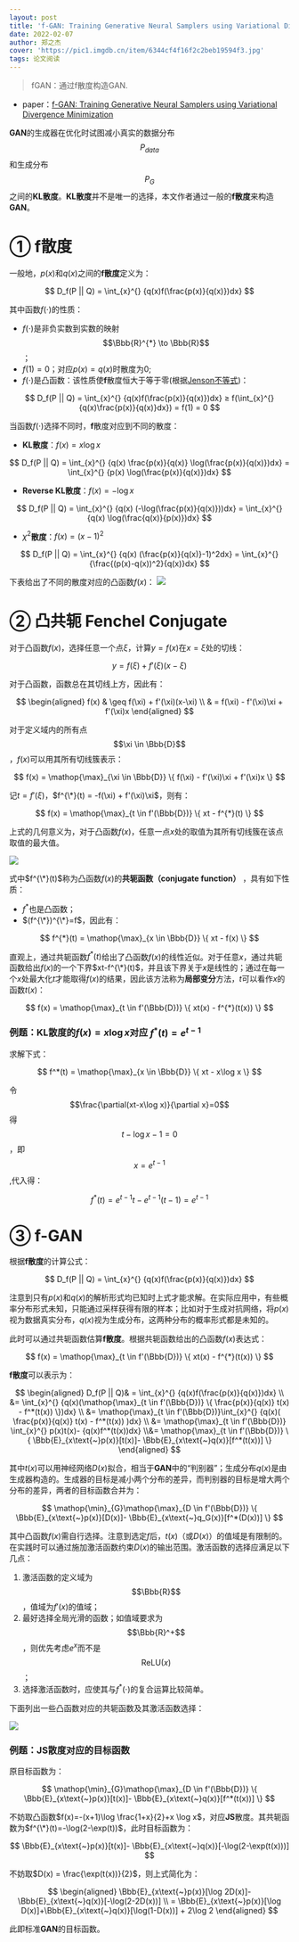 ```yaml
---
layout: post
title: 'f-GAN: Training Generative Neural Samplers using Variational Divergence Minimization'
date: 2022-02-07
author: 郑之杰
cover: 'https://pic1.imgdb.cn/item/6344cf4f16f2c2beb19594f3.jpg'
tags: 论文阅读
---
```


> fGAN：通过f散度构造GAN.

- paper：[f-GAN: Training Generative Neural Samplers using Variational Divergence Minimization](https://arxiv.org/abs/1606.00709)

**GAN**的生成器在优化时试图减小真实的数据分布$$P_{data}$$和生成分布$$P_G$$之间的**KL散度**。**KL散度**并不是唯一的选择，本文作者通过一般的**f散度**来构造**GAN**。

# ① f散度

一般地，$p(x)$和$q(x)$之间的**f散度**定义为：

$$ D_f(P || Q) = \int_{x}^{} {q(x)f(\frac{p(x)}{q(x)})dx} $$

其中函数$f(\cdot)$的性质：
- $f(\cdot)$是非负实数到实数的映射$$\Bbb{R}^{*} \to \Bbb{R}$$；
- $f(1)=0$；对应$p(x)=q(x)$时散度为$0$;
- $f(\cdot)$是凸函数：该性质使**f**散度恒大于等于零(根据[Jenson不等式](https://0809zheng.github.io/2022/07/20/jenson.html))：

$$ D_f(P || Q) = \int_{x}^{} {q(x)f(\frac{p(x)}{q(x)})dx} ≥ f(\int_{x}^{} {q(x)\frac{p(x)}{q(x)}dx}) = f(1) = 0 $$

当函数$f(\cdot)$选择不同时，**f**散度对应到不同的散度：
- **KL散度**：$f(x) = x \log x$

$$ D_f(P || Q) = \int_{x}^{} {q(x) \frac{p(x)}{q(x)} \log(\frac{p(x)}{q(x)})dx} = \int_{x}^{} {p(x) \log(\frac{p(x)}{q(x)})dx} $$

- **Reverse KL散度**：$f(x) = -\log x$

$$ D_f(P || Q) = \int_{x}^{} {q(x) (-\log(\frac{p(x)}{q(x)}))dx} = \int_{x}^{} {q(x) \log(\frac{q(x)}{p(x)})dx} $$

- $\chi^2$**散度**：$f(x) = (x-1)^2$

$$ D_f(P || Q) = \int_{x}^{} {q(x) (\frac{p(x)}{q(x)}-1)^2dx} = \int_{x}^{} {\frac{(p(x)-q(x))^2}{q(x)}dx} $$


下表给出了不同的散度对应的凸函数$f(x)$：
![](https://pic1.imgdb.cn/item/6344d10216f2c2beb19864b8.jpg)

# ② 凸共轭 Fenchel Conjugate

对于凸函数$f(x)$，选择任意一个点$\xi$，计算$y=f(x)$在$x=\xi$处的切线：

$$ y = f(\xi) + f'(\xi)(x-\xi) $$

对于凸函数，函数总在其切线上方，因此有：

$$ \begin{aligned} f(x) & \geq f(\xi) + f'(\xi)(x-\xi) \\ & = f(\xi) - f'(\xi)\xi  + f'(\xi)x \end{aligned} $$

对于定义域内的所有点$$\xi \in \Bbb{D}$$，$f(x)$可以用其所有切线簇表示：

$$ f(x) = \mathop{\max}_{\xi \in \Bbb{D}} \{ f(\xi) - f'(\xi)\xi  + f'(\xi)x \} $$

记$t=f'(\xi)$，$f^{\*}(t) = -f(\xi) + f'(\xi)\xi$，则有：

$$ f(x) = \mathop{\max}_{t \in f'(\Bbb{D})} \{ xt - f^{*}(t) \} $$

上式的几何意义为，对于凸函数$f(x)$，任意一点$x$处的取值为其所有切线簇在该点取值的最大值。

![](https://pic.downk.cc/item/5ebcfd25c2a9a83be542cee6.jpg)

式中$f^{\*}(t)$称为凸函数$f(x)$的**共轭函数（conjugate function）** ，具有如下性质：
- $f^*$也是凸函数；
- $(f^{\*})^{\*}=f$，因此有：

$$ f^{*}(t) = \mathop{\max}_{x \in \Bbb{D}} \{ xt - f(x) \} $$

直观上，通过共轭函数$f^*(t)$给出了凸函数$f(x)$的线性近似。对于任意$x$，通过共轭函数给出$f(x)$的一个下界$xt-f^{\*}(t)$，并且该下界关于$x$是线性的；通过在每一个$x$处最大化$t$才能取得$f(x)$的结果，因此该方法称为**局部变分**方法，$t$可以看作$x$的函数$t(x)$：

$$ f(x) = \mathop{\max}_{t \in f'(\Bbb{D})} \{ xt(x) - f^{*}(t(x)) \} $$

### 例题：**KL散度**的$f(x) = x\log x$对应 $f^*(t) = e^{t-1}$

求解下式：

$$ f^*(t) = \mathop{\max}_{x \in \Bbb{D}} \{ xt - x\log x \} $$

令$$\frac{\partial(xt-x\log x)}{\partial x}=0$$得$$t-\log x-1=0$$，即$$x=e^{t-1}$$,代入得：

$$ f^*(t) = e^{t-1}t - e^{t-1}(t-1) = e^{t-1} $$



# ③ f-GAN

根据**f散度**的计算公式：

$$ D_f(P || Q) = \int_{x}^{} {q(x)f(\frac{p(x)}{q(x)})dx} $$

注意到只有$p(x)$和$q(x)$的解析形式均已知时上式才能求解。在实际应用中，有些概率分布形式未知，只能通过采样获得有限的样本；比如对于生成对抗网络，将$p(x)$视为数据真实分布，$q(x)$视为生成分布，这两种分布的概率形式都是未知的。

此时可以通过共轭函数估算**f散度**。根据共轭函数给出的凸函数$f(x)$表达式：

$$ f(x) = \mathop{\max}_{t \in f'(\Bbb{D})} \{ xt(x) - f^{*}(t(x)) \} $$

**f散度**可以表示为：

$$ \begin{aligned} D_f(P || Q)& = \int_{x}^{} {q(x)f(\frac{p(x)}{q(x)})dx} \\ &= \int_{x}^{} {q(x)(\mathop{\max}_{t \in f'(\Bbb{D})} \{ \frac{p(x)}{q(x)} t(x) - f^*(t(x)) \})dx} \\ &= \mathop{\max}_{t \in f'(\Bbb{D})}\int_{x}^{} {q(x)( \frac{p(x)}{q(x)} t(x) - f^*(t(x)) )dx} \\ &= \mathop{\max}_{t \in f'(\Bbb{D})} \int_{x}^{} p(x)t(x)- {q(x)f^*(t(x))dx} \\&= \mathop{\max}_{t \in f'(\Bbb{D})} \{ \Bbb{E}_{x\text{~}p(x)}[t(x)]- \Bbb{E}_{x\text{~}q(x)}[f^*(t(x))] \} \end{aligned} $$

其中$t(x)$可以用神经网络$D(x)$拟合，相当于**GAN**中的“判别器”；生成分布$q(x)$是由生成器构造的。生成器的目标是减小两个分布的差异，而判别器的目标是增大两个分布的差异，两者的目标函数合并为：

$$ \mathop{\min}_{G}\mathop{\max}_{D \in f'(\Bbb{D})} \{ \Bbb{E}_{x\text{~}p(x)}[D(x)]- \Bbb{E}_{x\text{~}q_G(x)}[f^*(D(x))] \} $$

其中凸函数$f(x)$需自行选择。注意到选定$f$后，$t(x)$（或$D(x)$）的值域是有限制的。在实践时可以通过施加激活函数约束$D(x)$的输出范围。激活函数的选择应满足以下几点：
1. 激活函数的定义域为$$\Bbb{R}$$，值域为$f'(x)$的值域；
2. 最好选择全局光滑的函数；如值域要求为$$\Bbb{R}^+$$，则优先考虑$e^x$而不是$$\text{ReLU}(x)$$；
3. 选择激活函数时，应使其与$f^*(\cdot)$的复合运算比较简单。

下面列出一些凸函数对应的共轭函数及其激活函数选择：

![](https://pic1.imgdb.cn/item/6345194e16f2c2beb11096c4.jpg)

### 例题：JS散度对应的目标函数

原目标函数为：

$$ \mathop{\min}_{G}\mathop{\max}_{D \in f'(\Bbb{D})} \{ \Bbb{E}_{x\text{~}p(x)}[t(x)]- \Bbb{E}_{x\text{~}q(x)}[f^*(t(x))] \} $$

不妨取凸函数$f(x)=-(x+1)\log \frac{1+x}{2}+x \log x$，对应**JS**散度。其共轭函数为$f^{\*}(t)=-\log(2-\exp(t))$，此时目标函数为：

$$  \Bbb{E}_{x\text{~}p(x)}[t(x)]- \Bbb{E}_{x\text{~}q(x)}[-\log(2-\exp(t(x)))]  $$

不妨取$D(x) = \frac{\exp(t(x))}{2}$，则上式简化为：

$$ \begin{aligned} \Bbb{E}_{x\text{~}p(x)}[\log 2D(x)]- \Bbb{E}_{x\text{~}q(x)}[-\log(2-2D(x))] \\ = \Bbb{E}_{x\text{~}p(x)}[\log D(x)]+\Bbb{E}_{x\text{~}q(x)}[\log(1-D(x))] + 2\log 2 \end{aligned} $$

此即标准**GAN**的目标函数。